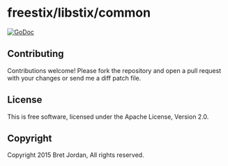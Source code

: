 # freestix/libstix/common #

[![GoDoc](https://godoc.org/github.com/jordan2175/freestix/libstix/common?status.png)](https://godoc.org/github.com/jordan2175/freestix/libstix/common)

## Contributing ##

Contributions welcome! Please fork the repository and open a pull request with your changes or send me a diff patch file.

## License ##

This is free software, licensed under the Apache License, Version 2.0.

## Copyright ##

Copyright 2015 Bret Jordan, All rights reserved.
